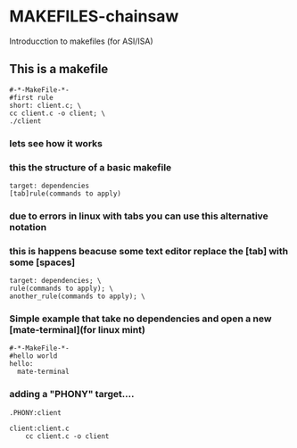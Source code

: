 # MAKEFILES-chainsaw
Introducction to makefiles (for ASI/ISA)

## This is a makefile
```
#-*-MakeFile-*-
#first rule 
short: client.c; \
cc client.c -o client; \
./client
```
### lets see how it works

### this the structure of a basic makefile
```
target: dependencies
[tab]rule(commands to apply)
```

### due to errors in linux with tabs you can use this alternative notation 
### this is happens beacuse some text editor replace the [tab] with some [spaces]
```
target: dependencies; \
rule(commands to apply); \
another_rule(commands to apply); \
```
### Simple  example that take no dependencies and open a new [mate-terminal](for linux mint)
```
#-*-MakeFile-*-
#hello world  
hello:
  mate-terminal 
```

### adding a "PHONY" target....
```
.PHONY:client

client:client.c
    cc client.c -o client
```
